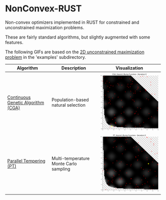 # NonConvex-RUST
Non-convex optimizers implemented in RUST for constrained and unconstrained maximization problems. 

These are fairly standard algorithms, but slightly augmented with some features. 

The following GIFs are based on the [2D unconstrained maximization problem](./examples/test_function.md) in the 'examples' subdirectory.

| Algorithm | Description | Visualization |
|-----------|-------------|---------------|
| [Continuous Genetic Algorithm (CGA)](./src/continous_ga/CGA.md) | Population-based natural selection | <img src="./examples/cga_kbf.gif" width="400" alt="CGA Example"> |
| [Parallel Tempering (PT)](./src/parallel_tempering/PT.md) | Multi-temperature Monte Carlo sampling | <img src="./examples/pt_kbf.gif" width="400" alt="PT Example"> |
